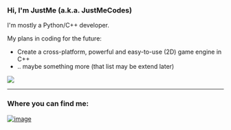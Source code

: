 ### Hi, I'm JustMe (a.k.a. JustMeCodes)
I'm mostly a Python/C++ developer.

My plans in coding for the future:
- Create a cross-platform, powerful and easy-to-use (2D) game engine in C++
- .. maybe something more (that list may be extend later)

[![](https://github-readme-stats.vercel.app/api/top-langs/?username=JustMeCodes&langs_count=10&layout=compact&theme=dark)](https://github.com/anuraghazra/github-readme-stats)
 ___
### Where you can find me:

[![image](https://user-images.githubusercontent.com/92302738/157298535-719323f0-30f3-4428-b250-e9647bffd324.png)](https://gamejolt.com/@ThatsJustMe)

<!---
JustMeCodes/JustMeCodes is a ✨ special ✨ repository because its `README.md` (this file) appears on your GitHub profile.
You can click the Preview link to take a look at your changes.
--->

